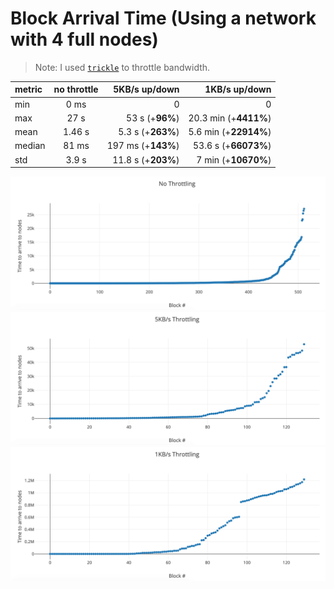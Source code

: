 # Block Arrival Time (Using a network with 4 full nodes)

> Note: I used [`trickle`](https://linux.die.net/man/1/trickle) to throttle bandwidth.

| metric | no throttle |      5KB/s up/down |         1KB/s up/down |
| :----- | :---------: | -----------------: | --------------------: |
| min    |    0 ms     |                  0 |                     0 |
| max    |    27 s     |    53 s (+**96%**) | 20.3 min (+**4411%**) |
| mean   |   1.46 s    |  5.3 s (+**263%**) | 5.6 min (+**22914%**) |
| median |    81 ms    | 197 ms (+**143%**) |  53.6 s (+**66073%**) |
| std    |    3.9 s    | 11.8 s (+**203%**) |   7 min (+**10670%**) |

![no throttling](./no_throttle.png)
![5KBs throttle](./5KBs_throttle.png)
![1KBs throttle](./1KBs_throttle.png)
